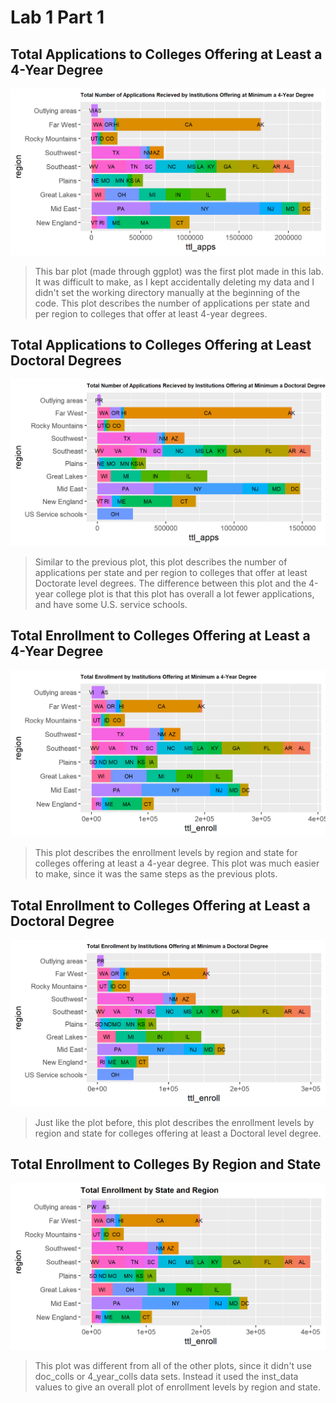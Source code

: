 # Lab 1 Part 1

## Total Applications to Colleges Offering at Least a 4-Year Degree
![](ttlapp4.png) 
> This bar plot (made through ggplot) was the first plot made in this lab. It was difficult to make, as I kept accidentally deleting my data and I didn't set the working directory manually at the beginning of the code. This plot describes the number of applications per state and per region to colleges that offer at least 4-year degrees.

## Total Applications to Colleges Offering at Least Doctoral Degrees
![](ttlappd.png)
> Similar to the previous plot, this plot describes the number of applications per state and per region to colleges that offer at least Doctorate level degrees. The difference between this plot and the 4-year college plot is that this plot has overall a lot fewer applications, and have some U.S. service schools.

## Total Enrollment to Colleges Offering at Least a 4-Year Degree
![](ttlenrl4.png)
> This plot describes the enrollment levels by region and state for colleges offering at least a 4-year degree. This plot was much easier to make, since it was the same steps as the previous plots.

## Total Enrollment to Colleges Offering at Least a Doctoral Degree
![](plot.png)
> Just like the plot before, this plot describes the enrollment levels by region and state for colleges offering at least a Doctoral level degree.

## Total Enrollment to Colleges By Region and State
![](plot4.png)
> This plot was different from all of the other plots, since it didn't use doc_colls or 4_year_colls data sets. Instead it used the inst_data values to give an overall plot of enrollment levels by region and state.
